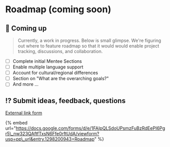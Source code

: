 # Roadmap \(coming soon\)

## 🚀 Coming up

> Currently, a work in progress. Below is small glimpse. We're figuring out where to feature roadmap so that it would would enable project tracking, discussions, and collaboration.

* [ ] Complete initial Mentee Sections
* [ ] Enable multiple language support
* [ ] Account for cultural/regional differences
* [ ] Section on "What are the overarching goals?"
* [ ] And more ... 

## ⁉ **Submit ideas, feedback, questions** 

[External link form](https://docs.google.com/forms/d/e/1FAIpQLSdoUPsmzFuBzRdEePI6Pgr5_nw323QAftfTxsN6Ffe0rftUdA/viewform?usp=pp_url&entry.1298200943=Roadmap)

{% embed url="https://docs.google.com/forms/d/e/1FAIpQLSdoUPsmzFuBzRdEePI6Pgr5\_nw323QAftfTxsN6Ffe0rftUdA/viewform?usp=pp\_url&entry.1298200943=Roadmap" %}



